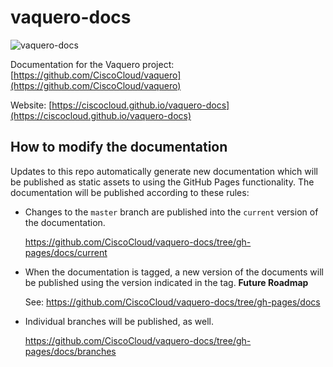 # vaquero-docs

![vaquero-docs](https://circleci.com/gh/CiscoCloud/vaquero-docs.svg?style=svg&circle-token=1b02e0a7c1f5c42168ed0baed98025fa3c7e09c1)

Documentation for the Vaquero project: [https://github.com/CiscoCloud/vaquero](https://github.com/CiscoCloud/vaquero)

Website: [https://ciscocloud.github.io/vaquero-docs](https://ciscocloud.github.io/vaquero-docs)


## How to modify the documentation

Updates to this repo automatically generate new documentation which will be published as static assets to using the GitHub Pages functionality.  The documentation will be published according to these rules:

* Changes to the `master` branch are published into the `current` version of the documentation.

  https://github.com/CiscoCloud/vaquero-docs/tree/gh-pages/docs/current

* When the documentation is tagged, a new version of the documents will be published using the version indicated in the tag. **Future Roadmap**

  See: https://github.com/CiscoCloud/vaquero-docs/tree/gh-pages/docs

* Individual branches will be published, as well.

  https://github.com/CiscoCloud/vaquero-docs/tree/gh-pages/docs/branches

